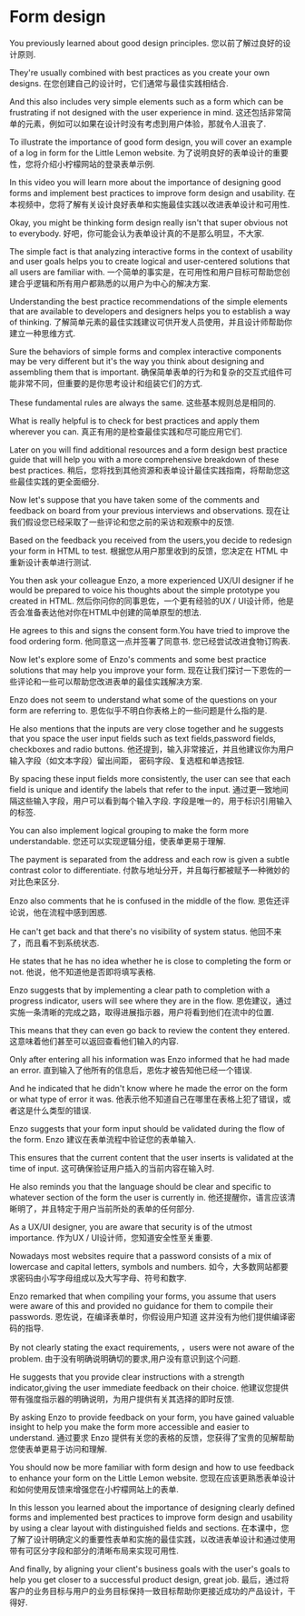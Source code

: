 # Form design

You previously learned about good design principles.
您以前了解过良好的设计原则.

They're usually combined with best practices as you create your own designs.
在您创建自己的设计时，它们通常与最佳实践相结合.

And this also includes very simple elements such as a form which can be frustrating if not designed with the user experience in mind.
这还包括非常简单的元素，例如可以如果在设计时没有考虑到用户体验，那就令人沮丧了.

To illustrate the importance of good form design, you will cover an example of a log in form for the Little Lemon website.
为了说明良好的表单设计的重要性，您将介绍小柠檬网站的登录表单示例.

In this video you will learn more about the importance of designing good forms and implement best practices to improve form design and usability.
在本视频中，您将了解有关设计良好表单和实施最佳实践以改进表单设计和可用性.

Okay, you might be thinking form design really isn't that super obvious not to
everybody.
好吧，你可能会认为表单设计真的不是那么明显，不大家.

The simple fact is that analyzing interactive forms in the context of usability and user goals helps you to create logical and user-centered solutions that all users are familiar with.
一个简单的事实是，在可用性和用户目标可帮助您创建合乎逻辑和所有用户都熟悉的以用户为中心的解决方案.

Understanding the best practice recommendations of the simple elements that are available to developers and designers helps you to establish a way of thinking.
了解简单元素的最佳实践建议可供开发人员使用，并且设计师帮助你建立一种思维方式.

Sure the behaviors of simple forms and complex interactive components may be very different but
it's the way you think about designing and assembling them that is important.
确保简单表单的行为和复杂的交互式组件可能非常不同，但重要的是你思考设计和组装它们的方式.

These fundamental rules are always the same.
这些基本规则总是相同的.


What is really helpful is to check for best practices and apply them wherever you can.
真正有用的是检查最佳实践和尽可能应用它们.

Later on you will find additional resources and a form design best practice guide that will help you with a more comprehensive breakdown of these best practices.
稍后，您将找到其他资源和表单设计最佳实践指南，将帮助您这些最佳实践的更全面细分.

Now let's suppose that you have taken some of the comments and feedback on board from your previous interviews and observations.
现在让我们假设您已经采取了一些评论和您之前的采访和观察中的反馈.

Based on the feedback you received from the users,you decide to redesign your form in HTML to test.
根据您从用户那里收到的反馈，您决定在 HTML 中重新设计表单进行测试.

You then ask your colleague Enzo, a more experienced UX/UI designer if he would be prepared to voice his thoughts about the simple prototype you created in HTML.
然后你问你的同事恩佐，一个更有经验的UX / UI设计师，他是否会准备表达他对你在HTML中创建的简单原型的想法.

He agrees to this and signs the consent form.You have tried to improve the food ordering form.
他同意这一点并签署了同意书. 您已经尝试改进食物订购表.

Now let's explore some of Enzo's comments and some best practice solutions that may help you improve your form.
现在让我们探讨一下恩佐的一些评论和一些可以帮助您改进表单的最佳实践解决方案.

Enzo does not seem to understand what some of the questions on your form are referring to.
恩佐似乎不明白你表格上的一些问题是什么指的是.

He also mentions that the inputs are very close together and he suggests that you space the user input fields such as text fields,password fields, checkboxes and radio buttons.
他还提到，输入非常接近，并且他建议你为用户输入字段（如文本字段）留出间距，
密码字段、复选框和单选按钮.

By spacing these input fields more consistently, the user can see that each field is unique and identify the labels that refer to the input.
通过更一致地间隔这些输入字段，用户可以看到每个输入字段. 字段是唯一的，用于标识引用输入的标签.

You can also implement logical grouping to make the form more understandable.
您还可以实现逻辑分组，使表单更易于理解.

The payment is separated from the address and each row is given a subtle contrast color to differentiate.
付款与地址分开，并且每行都被赋予一种微妙的对比色来区分.

Enzo also comments that he is confused in the middle of the flow.
恩佐还评论说，他在流程中感到困惑.

He can't get back and that there's no visibility of system status.
他回不来了，而且看不到系统状态.

He states that he has no idea whether he is close to completing the form or not.
他说，他不知道他是否即将填写表格.

Enzo suggests that by implementing a clear path to completion with a progress indicator, users will see where they are in the flow.
恩佐建议，通过实施一条清晰的完成之路，取得进展指示器，用户将看到他们在流中的位置.

This means that they can even go back to review the content they entered.
这意味着他们甚至可以返回查看他们输入的内容.

Only after entering all his information was Enzo informed that he had made an error.
直到输入了他所有的信息后，恩佐才被告知他已经一个错误.

And he indicated that he didn't know where he made the error on the form or what type of error it was.
他表示他不知道自己在哪里在表格上犯了错误，或者这是什么类型的错误.

Enzo suggests that your form input should be validated during the flow of the form.
Enzo 建议在表单流程中验证您的表单输入.

This ensures that the current content that the user inserts is validated at the time of input.
这可确保验证用户插入的当前内容在输入时.

He also reminds you that the language should be clear and specific to whatever section of the form the user is currently in.
他还提醒你，语言应该清晰明了，并且特定于用户当前所处的表单的任何部分.

As a UX/UI designer, you are aware that security is of the utmost importance.
作为UX / UI设计师，您知道安全性至关重要.

Nowadays most websites require that a password consists of a mix of lowercase and capital letters, symbols and numbers.
如今，大多数网站都要求密码由小写字母组成以及大写字母、符号和数字.

Enzo remarked that when compiling your forms, you assume that users were aware of this and provided no guidance for them to compile their passwords.
恩佐说，在编译表单时，你假设用户知道 这并没有为他们提供编译密码的指导.

By not clearly stating the exact requirements, ，users were not aware of the problem.
由于没有明确说明确切的要求,用户没有意识到这个问题.

He suggests that you provide clear instructions with a strength indicator,giving the user immediate feedback on their choice.
他建议您提供带有强度指示器的明确说明，为用户提供有关其选择的即时反馈.

By asking Enzo to provide feedback on your form, you have gained valuable insight to help you make the form more accessible and easier to understand.
通过要求 Enzo 提供有关您的表格的反馈，您获得了宝贵的见解帮助您使表单更易于访问和理解.

You should now be more familiar with form design and how to use feedback to enhance your form on the Little Lemon website.
您现在应该更熟悉表单设计和如何使用反馈来增强您在小柠檬网站上的表单.

In this lesson you learned about the importance of designing clearly defined forms and implemented best practices to improve form design and usability by using a clear layout with distinguished fields and sections.
在本课中，您了解了设计明确定义的重要性表单和实施的最佳实践，以改进表单设计和通过使用带有可区分字段和部分的清晰布局来实现可用性.

And finally, by aligning your client's business goals with the user's goals to help you get closer to a successful product design, great job.
最后，通过将客户的业务目标与用户的业务目标保持一致目标帮助你更接近成功的产品设计，干得好.

